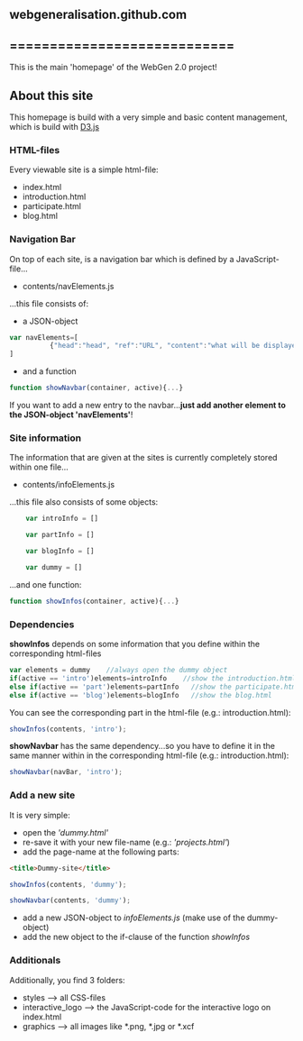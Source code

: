 ## webgeneralisation.github.com
## ============================

This is the main 'homepage' of the WebGen 2.0 project!

## About this site

This homepage is build with a very simple and basic content management, which is build with [D3.js](http://d3js.org/)

### HTML-files

Every viewable site is a simple html-file:
* index.html
* introduction.html
* participate.html
* blog.html

### Navigation Bar
On top of each site, is a navigation bar which is defined by a JavaScript-file...
* contents/navElements.js

...this file consists of:
* a JSON-object 

```JavaScript
var navElements=[
		  {"head":"head", "ref":"URL", "content":"what will be displayed"},...
]
```
* and a function

```JavaScript
function showNavbar(container, active){...}
```

If you want to add a new entry to the navbar...**just add another element to the JSON-object 'navElements'**!

### Site information

The information that are given at the sites is currently completely stored within one file...
* contents/infoElements.js

...this file also consists of some objects:
```JavaScript
	var introInfo = []

	var partInfo = []

	var blogInfo = []

	var dummy = []
```

...and one function:

 ```JavaScript
 function showInfos(container, active){...}
 ```
### Dependencies

**showInfos** depends on some information that you define within the corresponding html-files

```JavaScript
var elements = dummy	//always open the dummy object
if(active == 'intro')elements=introInfo    //show the introduction.html
else if(active == 'part')elements=partInfo   //show the participate.html
else if(active == 'blog')elements=blogInfo   //show the blog.html
```

You can see the corresponding part in the html-file (e.g.: introduction.html):

```JavaScript
showInfos(contents, 'intro');
```

**showNavbar** has the same dependency...so you have to define it in the same manner within in the corresponding html-file (e.g.: introduction.html):

```JavaScript
showNavbar(navBar, 'intro');
```

### Add a new site

It is very simple:
* open the *'dummy.html'*
* re-save it with your new file-name (e.g.: *'projects.html'*)
* add the page-name at the following parts:

```HTML
<title>Dummy-site</title>
```

```JavaScript
showInfos(contents, 'dummy');
```

```JavaScript
showNavbar(contents, 'dummy');
```
* add a new JSON-object to *infoElements.js* (make use of the dummy-object)
* add the new object to the if-clause of the function *showInfos*

### Additionals

Additionally, you find 3 folders:
* styles			--> all CSS-files
* interactive_logo	--> the JavaScript-code for the interactive logo on index.html
* graphics			--> all images like *.png, *.jpg or *.xcf
